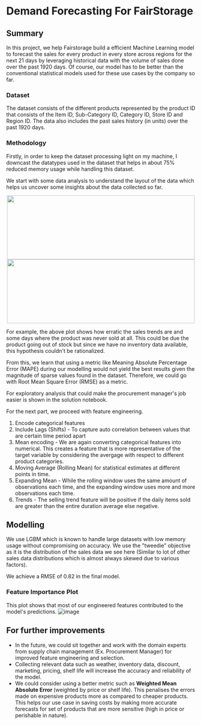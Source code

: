 # Demand Forecasting For FairStorage 

## Summary

In this project, we help Fairstorage build a efficient Machine Learning model to forecast the sales for every product in every store across regions for the next 21 days by leveraging historical data with the volume of sales done over the past 1920 days. Of course, our model has to be better than the conventional statistical models used for these use cases by the company so far. 


### Dataset 

The dataset consists of the different products represented by the product ID that consists of the Item ID, Sub-Category ID, Category ID, Store ID and Region ID. The data also includes the past sales history (in units) over the past 1920 days. 


### Methodology 

Firstly, in order to keep the dataset processing light on my machine, I downcast the datatypes used in the dataset that helps in about 75% reduced memory usage while handling this dataset.

We start with some data analysis to understand the layout of the data which helps us uncover some insights about the data collected so far. 

<p align="center">
<img src = https://user-images.githubusercontent.com/42509638/204121294-a8d34571-b842-49b7-bf8f-7f52d60dd93e.png width = 500  height= 170 >
<img src = https://user-images.githubusercontent.com/42509638/204121283-062d3e19-8796-485a-88b0-a9bf5b3ef7e3.png width = 500  height= 170>
</p>

For example, the above plot shows how erratic the sales trends are and some days where the product was never sold at all. This could be due the product going out of stock but since we have no inventory data available, this hypothesis couldn't be rationalized.

From this, we learn that using a metric like Meaning Absolute Percentage Error (MAPE) during our modelling would not yield the best results given the magnitude of sparse values found in the dataset. Therefore, we could go with Root Mean Square Error (RMSE) as a metric. 

For exploratory analysis that could make the procurement manager's job easier is shown in the solution notebook.

For the next part, we proceed with feature engineering. 
1) Encode categorical features
2) Include Lags (Shifts) - To capture auto correlation between values that are certain time period apart
3) Mean encoding - We are again converting categorical features into numerical. This creates a feature that is more representative of the target variable by considering the avergage with respect to different product categories.
4) Moving Average  (Rolling Mean) for statistical estimates at different points in time. 
5) Expanding Mean - While the rolling window uses the same amount of observations each time, and the expanding window uses more and more observations each time.
6) Trends - The selling trend feature will be positive if the daily items sold are greater than the entire duration average else negative.

## Modelling

We use LGBM which is known to handle large datasets with low memory usage without compromising on accuracy. We use the "tweedie" objective as it is the distribution of the sales data we see here (Similar to lot of other sales data distributions which is almost always skewed due to various factors). 

We achieve a RMSE of 0.82 in the final model. 

### Feature Importance Plot 
This plot shows that most of our engineered features contributed to the model's predictions. 
![image](https://user-images.githubusercontent.com/42509638/204121594-f700b3f9-9055-486c-98be-572a460fff17.png)

## For further improvements

- In the future, we could sit together and work with the domain experts from supply chain management (Ex. Procurement Manager) for improved feature engineering and selection. 
- Collecting relevant data such as weather, inventory data, discount, marketing, pricing, shelf life will increase the accuracy and reliability of the model.
- We could consider using a better metric such as <b> Weighted Mean Absolute Error </b> (weighted by price or shelf life). This penalises the errors made on expensive products more as compared to cheaper products. This helps our use case in saving costs by making more accurate forecasts for set of products that are more sensitive (high in price or perishable in nature). 

